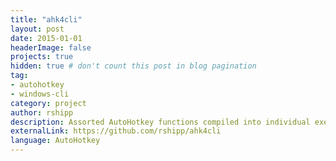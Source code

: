 ```yaml
---
title: "ahk4cli"
layout: post
date: 2015-01-01
headerImage: false
projects: true
hidden: true # don't count this post in blog pagination
tag:
- autohotkey
- windows-cli
category: project
author: rshipp
description: Assorted AutoHotkey functions compiled into individual executables that take command line arguments.
externalLink: https://github.com/rshipp/ahk4cli
language: AutoHotkey
---
```

